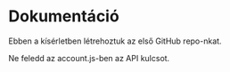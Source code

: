 # Dokumentáció
Ebben a kísérletben létrehoztuk az első GitHub repo-nkat.

Ne feledd az account.js-ben az API kulcsot.

